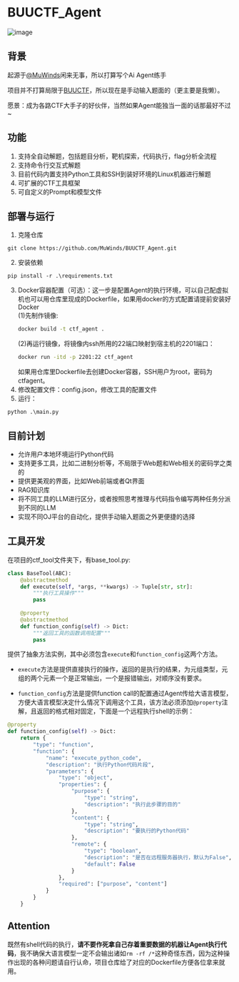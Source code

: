 # BUUCTF_Agent
![image](https://github.com/MuWinds/BUUCTF_Agent/blob/main/1.png)
## 背景

起源于[@MuWinds](https://github.com/MuWinds)闲来无事，所以打算写个Ai Agent练手

项目并不打算局限于[BUUCTF](https://buuoj.cn)，所以现在是手动输入题面的（更主要是我懒）。

愿景：成为各路CTF大手子的好伙伴，当然如果Agent能独当一面的话那最好不过~

## 功能

1. 支持全自动解题，包括题目分析，靶机探索，代码执行，flag分析全流程
2. 支持命令行交互式解题
3. 目前代码内置支持Python工具和SSH到装好环境的Linux机器进行解题
4. 可扩展的CTF工具框架
5. 可自定义的Prompt和模型文件

## 部署与运行

1. 克隆仓库
```
git clone https://github.com/MuWinds/BUUCTF_Agent.git
```
2. 安装依赖
```
pip install -r .\requirements.txt
```
3. Docker容器配置（可选）：这一步是配置Agent的执行环境，可以自己配虚拟机也可以用仓库里现成的Dockerfile，如果用docker的方式配置请提前安装好Docker   
   (1)先制作镜像:
   ```bash
   docker build -t ctf_agent .
   ```
   (2)再运行镜像，将镜像内ssh所用的22端口映射到宿主机的2201端口：
   ```bash
   docker run -itd -p 2201:22 ctf_agent
   ```
   如果用仓库里Dockerfile去创建Docker容器，SSH用户为root，密码为ctfagent。
5. 修改配置文件：config.json，修改工具的配置文件
6. 运行：
```
python .\main.py
```


## 目前计划
- 允许用户本地环境运行Python代码
- 支持更多工具，比如二进制分析等，不局限于Web题和Web相关的密码学之类的
- 提供更美观的界面，比如Web前端或者Qt界面
- RAG知识库
- 将不同工具的LLM进行区分，或者按照思考推理与代码指令编写两种任务分派到不同的LLM
- 实现不同OJ平台的自动化，提供手动输入题面之外更便捷的选择

## 工具开发
在项目的ctf_tool文件夹下，有base_tool.py:
```python
class BaseTool(ABC):
    @abstractmethod
    def execute(self, *args, **kwargs) -> Tuple[str, str]:
        """执行工具操作"""
        pass
    
    @property
    @abstractmethod
    def function_config(self) -> Dict:
        """返回工具的函数调用配置"""
        pass
```
提供了抽象方法实例，其中必须包含`execute`和`function_config`这两个方法。

* `execute`方法是提供直接执行的操作，返回的是执行的结果，为元组类型，元组的两个元素一个是正常输出，一个是报错输出，对顺序没有要求。

* `function_config`方法是提供function call的配置通过Agent传给大语言模型，方便大语言模型决定什么情况下调用这个工具，该方法必须添加`@property`注解，且返回的格式相对固定，下面是一个远程执行shell的示例：
```python
@property
def function_config(self) -> Dict:
    return {
        "type": "function",
        "function": {
            "name": "execute_python_code",
            "description": "执行Python代码片段",
            "parameters": {
                "type": "object",
                "properties": {
                    "purpose": {
                        "type": "string",
                        "description": "执行此步骤的目的"
                    },
                    "content": {
                        "type": "string",
                        "description": "要执行的Python代码"
                    },
                    "remote": {
                        "type": "boolean",
                        "description": "是否在远程服务器执行，默认为False",
                        "default": False
                    }
                },
                "required": ["purpose", "content"]
            }
        }
    }
```

## Attention
既然有shell代码的执行，**请不要作死拿自己存着重要数据的机器让Agent执行代码**，我不确保大语言模型一定不会输出诸如`rm -rf /*`这种奇怪东西，因为这种操作出现的各种问题请自行认命，项目仓库给了对应的Dockerfile方便各位拿来就用。
